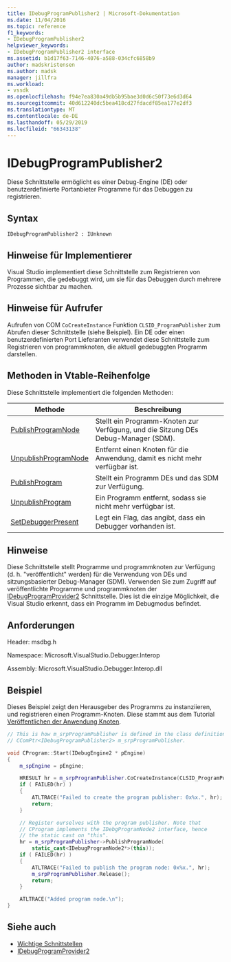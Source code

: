 ```yaml
---
title: IDebugProgramPublisher2 | Microsoft-Dokumentation
ms.date: 11/04/2016
ms.topic: reference
f1_keywords:
- IDebugProgramPublisher2
helpviewer_keywords:
- IDebugProgramPublisher2 interface
ms.assetid: b1d17f63-7146-4076-a588-034cfc6858b9
author: madskristensen
ms.author: madsk
manager: jillfra
ms.workload:
- vssdk
ms.openlocfilehash: f94e7ea830a49db5b95bae3d0d6c50f73e6d3d64
ms.sourcegitcommit: 40d612240dc5bea418cd27fdacdf85ea177e2df3
ms.translationtype: MT
ms.contentlocale: de-DE
ms.lasthandoff: 05/29/2019
ms.locfileid: "66343138"
---
```

# <a name="idebugprogrampublisher2"></a>IDebugProgramPublisher2
Diese Schnittstelle ermöglicht es einer Debug-Engine (DE) oder benutzerdefinierte Portanbieter Programme für das Debuggen zu registrieren.

## <a name="syntax"></a>Syntax

```
IDebugProgramPublisher2 : IUnknown
```

## <a name="notes-for-implementers"></a>Hinweise für Implementierer
Visual Studio implementiert diese Schnittstelle zum Registrieren von Programmen, die gedebuggt wird, um sie für das Debuggen durch mehrere Prozesse sichtbar zu machen.

## <a name="notes-for-callers"></a>Hinweise für Aufrufer
Aufrufen von COM `CoCreateInstance` Funktion `CLSID_ProgramPublisher` zum Abrufen dieser Schnittstelle (siehe Beispiel). Ein DE oder einen benutzerdefinierten Port Lieferanten verwendet diese Schnittstelle zum Registrieren von programmknoten, die aktuell gedebuggten Programm darstellen.

## <a name="methods-in-vtable-order"></a>Methoden in Vtable-Reihenfolge
Diese Schnittstelle implementiert die folgenden Methoden:

|Methode|Beschreibung|
|------------|-----------------|
|[PublishProgramNode](../../../extensibility/debugger/reference/idebugprogrampublisher2-publishprogramnode.md)|Stellt ein Programm-Knoten zur Verfügung, und die Sitzung DEs Debug-Manager (SDM).|
|[UnpublishProgramNode](../../../extensibility/debugger/reference/idebugprogrampublisher2-unpublishprogramnode.md)|Entfernt einen Knoten für die Anwendung, damit es nicht mehr verfügbar ist.|
|[PublishProgram](../../../extensibility/debugger/reference/idebugprogrampublisher2-publishprogram.md)|Stellt ein Programm DEs und das SDM zur Verfügung.|
|[UnpublishProgram](../../../extensibility/debugger/reference/idebugprogrampublisher2-unpublishprogram.md)|Ein Programm entfernt, sodass sie nicht mehr verfügbar ist.|
|[SetDebuggerPresent](../../../extensibility/debugger/reference/idebugprogrampublisher2-setdebuggerpresent.md)|Legt ein Flag, das angibt, dass ein Debugger vorhanden ist.|

## <a name="remarks"></a>Hinweise
Diese Schnittstelle stellt Programme und programmknoten zur Verfügung (d. h. "veröffentlicht" werden) für die Verwendung von DEs und sitzungsbasierter Debug-Manager (SDM). Verwenden Sie zum Zugriff auf veröffentlichte Programme und programmknoten der [IDebugProgramProvider2](../../../extensibility/debugger/reference/idebugprogramprovider2.md) Schnittstelle. Dies ist die einzige Möglichkeit, die Visual Studio erkennt, dass ein Programm im Debugmodus befindet.

## <a name="requirements"></a>Anforderungen
Header: msdbg.h

Namespace: Microsoft.VisualStudio.Debugger.Interop

Assembly: Microsoft.VisualStudio.Debugger.Interop.dll

## <a name="example"></a>Beispiel
Dieses Beispiel zeigt den Herausgeber des Programms zu instanziieren, und registrieren einen Programm-Knoten. Diese stammt aus dem Tutorial [Veröffentlichen der Anwendung Knoten](https://msdn.microsoft.com/library/d0100e02-4e2b-4e72-9e90-f7bc11777bae).

```cpp
// This is how m_srpProgramPublisher is defined in the class definition:
// CComPtr<IDebugProgramPublisher2> m_srpProgramPublisher.

void CProgram::Start(IDebugEngine2 * pEngine)
{
    m_spEngine = pEngine;

    HRESULT hr = m_srpProgramPublisher.CoCreateInstance(CLSID_ProgramPublisher);
    if ( FAILED(hr) )
    {
        ATLTRACE("Failed to create the program publisher: 0x%x.", hr);
        return;
    }

    // Register ourselves with the program publisher. Note that
    // CProgram implements the IDebgProgramNode2 interface, hence
    // the static cast on "this".
    hr = m_srpProgramPublisher->PublishProgramNode(
        static_cast<IDebugProgramNode2*>(this));
    if ( FAILED(hr) )
    {
        ATLTRACE("Failed to publish the program node: 0x%x.", hr);
        m_srpProgramPublisher.Release();
        return;
    }

    ATLTRACE("Added program node.\n");
}
```

## <a name="see-also"></a>Siehe auch
- [Wichtige Schnittstellen](../../../extensibility/debugger/reference/core-interfaces.md)
- [IDebugProgramProvider2](../../../extensibility/debugger/reference/idebugprogramprovider2.md)
